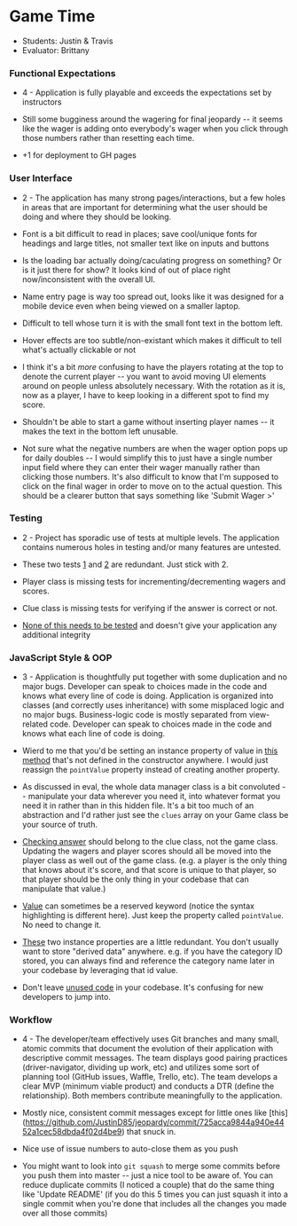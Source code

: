 # Game Time
* Students: Justin & Travis
* Evaluator: Brittany


### Functional Expectations

* 4 - Application is fully playable and exceeds the expectations set by instructors

* Still some bugginess around the wagering for final jeopardy -- it seems like the wager is adding onto everybody's wager when you click through those numbers rather than resetting each time. 
* +1 for deployment to GH pages

### User Interface

* 2 - The application has many strong pages/interactions, but a few holes in areas that are important for determining what the user should be doing and where they should be looking.


* Font is a bit difficult to read in places; save cool/unique fonts for headings and large titles, not smaller text like on inputs and buttons
* Is the loading bar actually doing/caculating progress on something? Or is it just there for show? It looks kind of out of place right now/inconsistent with the overall UI.
* Name entry page is way too spread out, looks like it was designed for a mobile device even when being viewed on a smaller laptop. 
* Difficult to tell whose turn it is with the small font text in the bottom left.
* Hover effects are too subtle/non-existant which makes it difficult to tell what's actually clickable or not
* I think it's a bit *more* confusing to have the players rotating at the top to denote the current player -- you want to avoid moving UI elements around on people unless absolutely necessary. With the rotation as it is, now as a player, I have to keep looking in a different spot to find my score.
* Shouldn't be able to start a game without inserting player names -- it makes the text in the bottom left unusable.
* Not sure what the negative numbers are when the wager option pops up for daily doubles -- I would simplify this to just have a single number input field where they can enter their wager manually rather than clicking those numbers. It's also difficult to know that I'm supposed to click on the final wager in order to move on to the actual question. This should be a clearer button that says something like 'Submit Wager >'


### Testing

* 2 - Project has sporadic use of tests at multiple levels. The application contains numerous holes in testing and/or many features are untested.

* These two tests  [1](https://github.com/JustinD85/jeopardy/blob/master/test/wager-test.js#L25-L28) and [2](https://github.com/JustinD85/jeopardy/blob/master/test/wager-test.js#L40-L43) are redundant. Just stick with 2.

* Player class is missing tests for incrementing/decrementing wagers and scores.

* Clue class is missing tests for verifying if the answer is correct or not.

* [None of this needs to be tested](https://github.com/JustinD85/jeopardy/blob/master/test/index-test.js) and doesn't give your application any additional integrity



### JavaScript Style & OOP


* 3 - Application is thoughtfully put together with some duplication and no major bugs. Developer can speak to choices made in the code and knows what every line of code is doing. Application is organized into classes (and correctly uses inheritance) with some misplaced logic and no major bugs. Business-logic code is mostly separated from view-related code. Developer can speak to choices made in the code and knows what each line of code is doing.

* Wierd to me that you'd be setting an instance property of value in [this method](https://github.com/JustinD85/jeopardy/blob/master/js/wager.js#L6-L8) that's not defined in the constructor anywhere. I would just reassign the `pointValue` property instead of creating another property.

* As discussed in eval, the whole data manager class is a bit convoluted -- manipulate your data wherever you need it, into whatever format you need it in rather than in this hidden file. It's a bit too much of an abstraction and I'd rather just see the `clues` array on your Game class be your source of truth.

* [Checking answer](https://github.com/JustinD85/jeopardy/blob/master/js/game.js#L12) should belong to the clue class, not the game class. Updating the wagers and player scores should all be moved into the player class as well out of the game class. (e.g. a player is the only thing that knows about it's score, and that score is unique to that player, so that player should be the only thing in your codebase that can manipulate that value.)

* [Value](https://github.com/JustinD85/jeopardy/blob/master/js/clue.js#L6) can sometimes be a reserved keyword (notice the syntax highlighting is different here). Just keep the property called `pointValue`. No need to change it.

* [These](https://github.com/JustinD85/jeopardy/blob/master/js/clue.js#L7-L8) two instance properties are a little redundant. You don't usually want to store "derived data" anywhere. e.g. if you have the category ID stored, you can always find and reference the category name later in your codebase by leveraging that id value.

* Don't leave [unused code](https://github.com/JustinD85/jeopardy/blob/master/js/board.js) in your codebase. It's confusing for new developers to jump into.


### Workflow

* 4 - The developer/team effectively uses Git branches and many small, atomic commits that document the evolution of their application with descriptive commit messages. The team displays good pairing practices (driver-navigator, dividing up work, etc) and utilizes some sort of planning tool (GitHub issues, Waffle, Trello, etc). The team develops a clear MVP (minimum viable product) and conducts a DTR (define the relationship). Both members contribute meaningfully to the application.

* Mostly nice, consistent commit messages except for little ones like [this]
(https://github.com/JustinD85/jeopardy/commit/725acca9844a940e4452a1cec58dbda4f02d4be9) that snuck in.
* Nice use of issue numbers to auto-close them as you push
* You might want to look into `git squash` to merge some commits before you push them into master -- just a nice tool to be aware of. You can reduce duplicate commits (I noticed a couple) that do the same thing like 'Update README' (if you do this 5 times you can just squash it into a single commit when you're done that includes all the changes you made over all those commits)